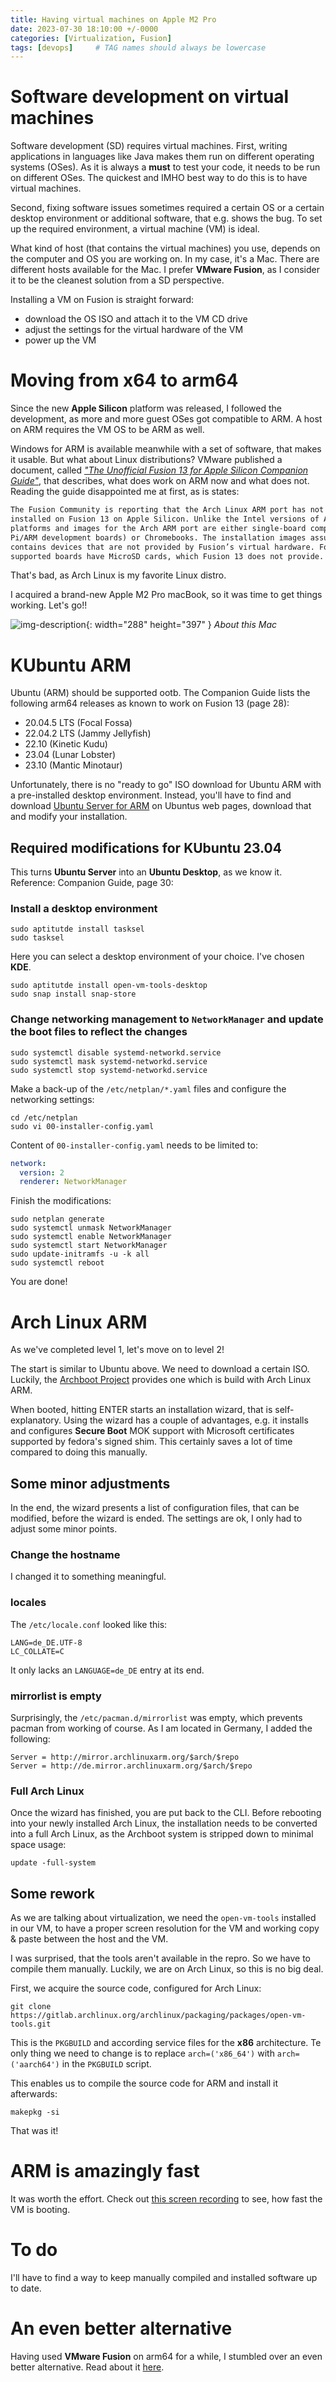 ```yaml
---
title: Having virtual machines on Apple M2 Pro
date: 2023-07-30 18:10:00 +/-0000
categories: [Virtualization, Fusion]
tags: [devops]     # TAG names should always be lowercase
---
```

# Software development on virtual machines
Software development (SD) requires virtual machines. First, writing applications in languages like Java makes them run on different operating systems (OSes). As it is always a **must** to test your code, it needs to be run on different OSes. The quickest and IMHO best way to do this is to have virtual machines.

Second, fixing software issues sometimes required a certain OS or a certain desktop environment or additional software, that e.g. shows the bug. To set up the required environment, a virtual machine (VM) is ideal.

What kind of host (that contains the virtual machines) you use, depends on the computer and OS you are working on. In my case, it's a Mac. There are different hosts available for the Mac. I prefer **VMware Fusion**, as I consider it to be the cleanest solution from a SD perspective.

Installing a VM on Fusion is straight forward:
- download the OS ISO and attach it to the VM CD drive
- adjust the settings for the virtual hardware of the VM
- power up the VM

# Moving from x64 to arm64
Since the new **Apple Silicon** platform was released, I followed the development, as more and more guest OSes got compatible to ARM.
A host on ARM requires the VM OS to be ARM as well.

Windows for ARM is available meanwhile with a set of software, that makes it usable. But what about Linux distributions?
VMware published a document, called _["The Unofficial Fusion 13 for Apple Silicon Companion Guide"](https://communities.vmware.com/t5/VMware-Fusion-Documents/The-Unofficial-Fusion-13-for-Apple-Silicon-Companion-Guide/ta-p/2939907)_, that describes, what does work on ARM now and what does not. Reading the guide disappointed me at first, as is states:
```txt
The Fusion Community is reporting that the Arch Linux ARM port has not been successfully
installed on Fusion 13 on Apple Silicon. Unlike the Intel versions of Arch, the ARMv8 supported
platforms and images for the Arch ARM port are either single-board computers (Raspberry
Pi/ARM development boards) or Chromebooks. The installation images assume the hardware
contains devices that are not provided by Fusion’s virtual hardware. For example, most of the
supported boards have MicroSD cards, which Fusion 13 does not provide.
```
That's bad, as Arch Linux is my favorite Linux distro.

I acquired a brand-new Apple M2 Pro macBook, so it was time to get things working. Let's go!!

![img-description](/assets/m2.png){: width="288" height="397" }
_About this Mac_

# KUbuntu ARM
Ubuntu (ARM) should be supported ootb. The Companion Guide lists the following arm64 releases as known to work on Fusion 13 (page 28):
 - 20.04.5 LTS (Focal Fossa)
 - 22.04.2 LTS (Jammy Jellyfish)
 - 22.10 (Kinetic Kudu)
 - 23.04 (Lunar Lobster)
 - 23.10 (Mantic Minotaur)

 Unfortunately, there is no "ready to go" ISO download for Ubuntu ARM with a pre-installed desktop environment. Instead, you'll have to find and download [Ubuntu Server for ARM](https://ubuntu.com/download/server/arm) on Ubuntus web pages, download that and modify your installation.

## Required modifications for KUbuntu 23.04
This turns **Ubuntu Server** into an **Ubuntu Desktop**, as we know it. Reference: Companion Guide, page 30:

### Install a desktop environment
```shell
sudo aptitutde install tasksel
sudo tasksel
```
Here you can select a desktop environment of your choice. I've chosen **KDE**.
```shell
sudo aptitutde install open-vm-tools-desktop
sudo snap install snap-store
```
### Change networking management to `NetworkManager` and update the boot files to reflect the changes
```shell
sudo systemctl disable systemd-networkd.service
sudo systemctl mask systemd-networkd.service
sudo systemctl stop systemd-networkd.service
```
Make a back-up of the `/etc/netplan/*.yaml` files and configure the networking settings:
```shell
cd /etc/netplan
sudo vi 00-installer-config.yaml 
```
Content of `00-installer-config.yaml` needs to be limited to:
```yaml
network:
  version: 2
  renderer: NetworkManager
```
Finish the modifications:

```shell
sudo netplan generate
sudo systemctl unmask NetworkManager
sudo systemctl enable NetworkManager
sudo systemctl start NetworkManager
sudo update-initramfs -u -k all
sudo systemctl reboot
```

You are done!

# Arch Linux ARM
As we've completed level 1, let's move on to level 2!

The start is similar to Ubuntu above. We need to download a certain ISO. Luckily, the [Archboot Project](https://archboot.com/) provides one which is build with Arch Linux ARM.

When booted, hitting ENTER starts an installation wizard, that is self-explanatory. Using the wizard has a couple of advantages, e.g. it installs and configures **Secure Boot** MOK support
with Microsoft certificates supported by fedora's signed shim. This certainly saves a lot of time compared to doing this manually.
## Some minor adjustments
In the end, the wizard presents a list of configuration files, that can be modified, before the wizard is ended. The settings are ok, I only had to adjust some minor points.

### Change the hostname
I changed it to something meaningful.

### locales
The `/etc/locale.conf` looked like this:
```plaintext
LANG=de_DE.UTF-8
LC_COLLATE=C
```
It only lacks an `LANGUAGE=de_DE` entry at its end.

### mirrorlist is empty
Surprisingly, the `/etc/pacman.d/mirrorlist` was empty, which prevents pacman from working of course. As I am located in Germany, I added the following:
```plaintext
Server = http://mirror.archlinuxarm.org/$arch/$repo
Server = http://de.mirror.archlinuxarm.org/$arch/$repo

```

### Full Arch Linux
Once the wizard has finished, you are put back to the CLI. Before rebooting into your newly installed Arch Linux, the installation needs to be converted into a full Arch Linux, as the Archboot system is stripped down to minimal space usage:
```shell
update -full-system
```

## Some rework
As we are talking about virtualization, we need the `open-vm-tools` installed in our VM, to have a proper screen resolution for the VM and working copy & paste between the host and the VM.

I was surprised, that the tools aren't available in the repro. So we have to compile them manually. Luckily, we are on Arch Linux, so this is no big deal.

First, we acquire the source code, configured for Arch Linux:
```shell
git clone https://gitlab.archlinux.org/archlinux/packaging/packages/open-vm-tools.git
```
This is the `PKGBUILD` and according service files for the **x86** architecture. Te only thing we need to change is to replace `arch=('x86_64')` with  `arch=('aarch64')` in the `PKGBUILD` script.

This enables us to compile the source code for ARM and install it afterwards:
```shell
makepkg -si
```

That was it!

# ARM is amazingly fast
It was worth the effort. Check out [this screen recording](https://my.hidrive.com/lnk/6aiFHkLw) to see, how fast the VM is booting.

# To do
I'll have to find a way to keep manually compiled and installed software up to date.

# An even better alternative
Having used **VMware Fusion** on arm64 for a while, I stumbled over an even better alternative. Read about it [here](https://blog.purejava.org/posts/vms-on-m2-pro2/).